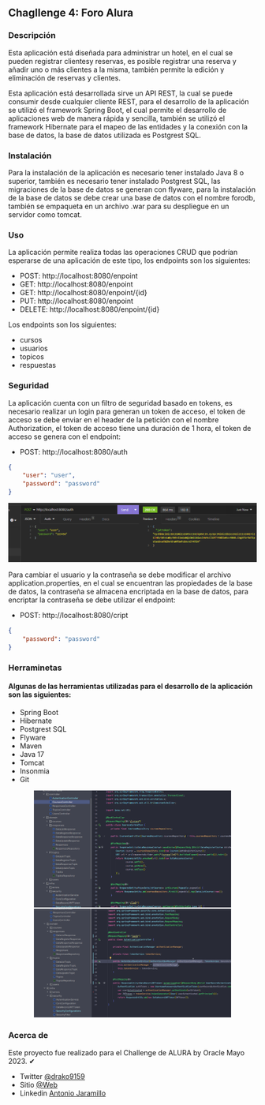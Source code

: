 ## Chagllenge 4: Foro Alura

### Descripción

Esta aplicación está diseñada para administrar un hotel, en el cual se pueden registrar clientesy reservas, es posible registrar una reserva y añadir uno o más clientes a la misma, también permite la edición y eliminación de reservas y clientes.

Esta aplicación está desarrollada sirve un API REST, la cual se puede consumir desde cualquier cliente REST, para el desarrollo de la aplicación se utilizó el framework Spring Boot, el cual permite el desarrollo de aplicaciones web de manera rápida y sencilla, también se utilizó el framework Hibernate para el mapeo de las entidades y la conexión con la base de datos, la base de datos utilizada es Postgrest SQL.

### Instalación

Para la instalación de la aplicación es necesario tener instalado Java 8 o superior, también es necesario tener instalado Postgrest SQL, las migraciones de la base de datos se generan con flyware, para la instalación de la base de datos se debe crear una base de datos con el nombre forodb, también se empaqueta en un archivo .war para su despliegue en un servidor como tomcat.

### Uso

La aplicación permite realiza todas las operaciones CRUD que podrían esperarse de una aplicación de este tipo, los endpoints son los siguientes:

- POST: http://localhost:8080/enpoint
- GET: http://localhost:8080/enpoint
- GET: http://localhost:8080/enpoint/{id}
- PUT: http://localhost:8080/enpoint
- DELETE: http://localhost:8080/enpoint/{id}

Los endpoints son los siguientes:

- cursos
- usuarios
- topicos
- respuestas

### Seguridad

La aplicación cuenta con un filtro de seguridad basado en tokens, es necesario realizar un login para generan un token de acceso, el token de acceso se debe enviar en el header de la petición con el nombre Authorization, el token de acceso tiene una duración de 1 hora, el token de acceso se genera con el endpoint:

- POST: http://localhost:8080/auth

```json
{
    "user": "user",
    "password": "password"
}
```
![insomnia](./readme/3.png)

Para cambiar el usuario y la contraseña se debe modificar el archivo application.properties, en el cual se encuentran las propiedades de la base de datos, la contraseña se almacena encriptada en la base de datos, para encriptar la contraseña se debe utilizar el endpoint:

- POST: http://localhost:8080/cript

```json
{
    "password": "password"
}
```

### Herraminetas

#### Algunas de las herramientas utilizadas para el desarrollo de la aplicación son las siguientes:

- Spring Boot
- Hibernate
- Postgrest SQL
- Flyware
- Maven
- Java 17
- Tomcat
- Insonmia
- Git

<div align="center">
<img src="./readme/2.png" alt="" width="400" height="auto" >
<img src="./readme/1.png" alt="" width="400" height="auto" >
</div>

  
### Acerca de

Este proyecto fue realizado para el Challenge de ALURA by Oracle Mayo 2023. ✔


- Twitter [@drako9159](https://twitter.com/Drako9159)
- Sitio [@Web](https://www.drako.icu)
- Linkedin [Antonio Jaramillo](https://www.linkedin.com/in/antonio-jaramillo-099a77250)